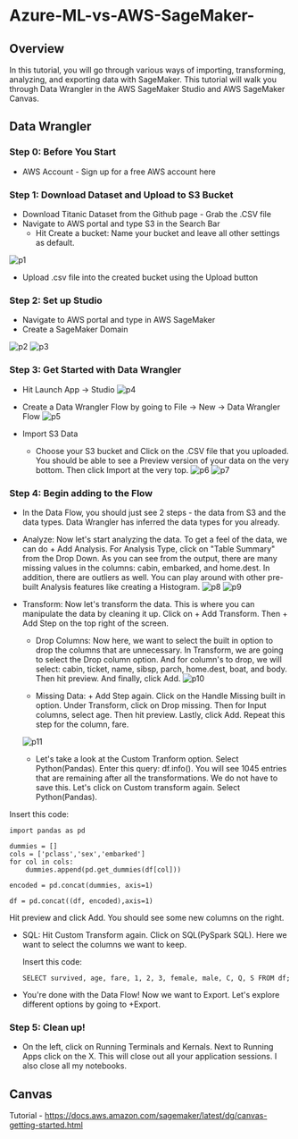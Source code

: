 # Azure-ML-vs-AWS-SageMaker-

## Overview
In this tutorial, you will go through various ways of importing, transforming, analyzing, and exporting data with SageMaker. This tutorial will walk you through Data Wrangler in the AWS SageMaker Studio and AWS SageMaker Canvas. 

## Data Wrangler 

### Step 0: Before You Start 
* AWS Account - Sign up for a free AWS account here 

### Step 1: Download Dataset and Upload to S3 Bucket 
* Download Titanic Dataset from the Github page - Grab the .CSV file
* Navigate to AWS portal and type S3 in the Search Bar 
  *  Hit Create a bucket:  Name your bucket and leave all other settings as default.

![p1](https://user-images.githubusercontent.com/33441411/164117324-657bf0ce-5a65-4418-b653-0271424d61f2.png)

  *  Upload .csv file into the created bucket using the Upload button

### Step 2: Set up Studio
* Navigate to AWS portal and type in AWS SageMaker 
* Create a SageMaker Domain 

![p2](https://user-images.githubusercontent.com/33441411/164118649-8be00282-58d8-4edd-9c88-4b32ee6db4ea.png)
![p3](https://user-images.githubusercontent.com/33441411/164118664-d9344532-092b-445b-b422-b143f94b097f.png)

### Step 3: Get Started with Data Wrangler 
* Hit Launch App -> Studio 
![p4](https://user-images.githubusercontent.com/33441411/164119815-137ae878-cb0b-4369-add3-63069cbae506.png)

* Create a Data Wrangler Flow by going to File -> New -> Data Wrangler Flow
![p5](https://user-images.githubusercontent.com/33441411/164119824-00eb5c9b-5176-4b6b-842e-b4cb557cbead.png)

* Import S3 Data 
  * Choose your S3 bucket and Click on the .CSV file that you uploaded. You should be able to see a Preview version of your data on the very bottom. Then click Import at the very top.
![p6](https://user-images.githubusercontent.com/33441411/164120598-5607027e-9e82-4a5b-b681-9c56907ab660.png)
![p7](https://user-images.githubusercontent.com/33441411/164120605-5c99301a-fd1e-41b9-9a27-a4f0b68674dc.png)

### Step 4: Begin adding to the Flow
* In the Data Flow, you should just see 2 steps - the data from S3 and the data types. Data Wrangler has inferred the data types for you already.
* Analyze: Now let's start analyzing the data. To get a feel of the data, we can do + Add Analysis. For Analysis Type, click on "Table Summary" from the Drop Down. As you can see from the output, there are many missing values in the columns: cabin, embarked, and home.dest. In addition, there are outliers as well. You can play around with other pre-built Analysis features like creating a Histogram. 
![p8](https://user-images.githubusercontent.com/33441411/164122242-d4e9da00-4cfc-4b0c-b17f-a09d64bd0d46.png)
![p9](https://user-images.githubusercontent.com/33441411/164122250-9e468961-b2d9-41f5-b423-b00163fb0bea.png)

* Transform: Now let's transform the data. This is where you can manipulate the data by cleaning it up. Click on + Add Transform. Then + Add Step on the top right of the screen. 
   * Drop Columns: Now here, we want to select the built in option to drop the columns that are unnecessary. In Transform, we are going to select the Drop column option. And for column's to drop, we will select: cabin, ticket, name, sibsp, parch, home.dest, boat, and body. Then hit preview. And finally, click Add.
   ![p10](https://user-images.githubusercontent.com/33441411/164125305-881e8c1c-f4d6-44bd-8669-f85f1181105b.png)

   * Missing Data: + Add Step again. Click on the Handle Missing built in option. Under Transform, click on Drop missing. Then for Input columns, select age. Then hit preview. Lastly, click Add.  Repeat this step for the column, fare.

   ![p11](https://user-images.githubusercontent.com/33441411/164125333-0dd3f095-b68f-4871-a2e9-b82d290691af.png)
   
   * Let's take a look at the Custom Tranform option. Select Python(Pandas). Enter this query: df.info(). You will see 1045 entries that are remaining after all the transformations. We do not have to save this. Let's click on Custom transform again. Select Python(Pandas). 
 
 Insert this code:
```
import pandas as pd

dummies = []
cols = ['pclass','sex','embarked']
for col in cols:
    dummies.append(pd.get_dummies(df[col]))
    
encoded = pd.concat(dummies, axis=1)

df = pd.concat((df, encoded),axis=1)

```
Hit preview and click Add. You should see some new columns on the right.

 
  * SQL: Hit Custom Transform again. Click on SQL(PySpark SQL). Here we want to select the columns we want to keep.
    
     Insert this code: 
     ```
     SELECT survived, age, fare, 1, 2, 3, female, male, C, Q, S FROM df;
     ```


* You're done with the Data Flow! Now we want to Export. Let's explore different options by going to +Export. 

### Step 5: Clean up!
* On the left, click on Running Terminals and Kernals. Next to Running Apps click on the X. This will close out all your application sessions. I also close all my notebooks.


## Canvas 
Tutorial - https://docs.aws.amazon.com/sagemaker/latest/dg/canvas-getting-started.html
